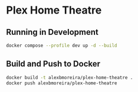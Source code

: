 # Plex Home Theatre

## Running in Development

```bash
docker compose --profile dev up -d --build
```

## Build and Push to Docker

```bash
docker build -t alexbmoreira/plex-home-theatre .
docker push alexbmoreira/plex-home-theatre
```
